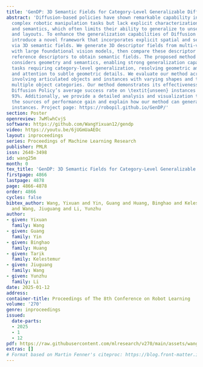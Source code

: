 ```yaml
---
title: 'GenDP: 3D Semantic Fields for Category-Level Generalizable Diffusion Policy'
abstract: 'Diffusion-based policies have shown remarkable capability in executing
  complex robotic manipulation tasks but lack explicit characterization of geometry
  and semantics, which often limits their ability to generalize to unseen objects
  and layouts. To enhance the generalization capabilities of Diffusion Policy, we
  introduce a novel framework that incorporates explicit spatial and semantic information
  via 3D semantic fields. We generate 3D descriptor fields from multi-view RGBD observations
  with large foundational vision models, then compare these descriptor fields against
  reference descriptors to obtain semantic fields. The proposed method explicitly
  considers geometry and semantics, enabling strong generalization capabilities in
  tasks requiring category-level generalization, resolving geometric ambiguities,
  and attention to subtle geometric details. We evaluate our method across eight tasks
  involving articulated objects and instances with varying shapes and textures from
  multiple object categories. Our method demonstrates its effectiveness by increasing
  Diffusion Policy’s average success rate on \textit{unseen} instances from 20% to
  93%. Additionally, we provide a detailed analysis and visualization to interpret
  the sources of performance gain and explain how our method can generalize to novel
  instances. Project page: https://robopil.github.io/GenDP/'
section: Poster
openreview: 7wMlwhCvjS
software: https://github.com/WangYixuan12/gendp
video: https://youtu.be/6jUGmUaAEOc
layout: inproceedings
series: Proceedings of Machine Learning Research
publisher: PMLR
issn: 2640-3498
id: wang25m
month: 0
tex_title: 'GenDP: 3D Semantic Fields for Category-Level Generalizable Diffusion Policy'
firstpage: 4866
lastpage: 4878
page: 4866-4878
order: 4866
cycles: false
bibtex_author: Wang, Yixuan and Yin, Guang and Huang, Binghao and Kelestemur, Tarik
  and Wang, Jiuguang and Li, Yunzhu
author:
- given: Yixuan
  family: Wang
- given: Guang
  family: Yin
- given: Binghao
  family: Huang
- given: Tarik
  family: Kelestemur
- given: Jiuguang
  family: Wang
- given: Yunzhu
  family: Li
date: 2025-01-12
address:
container-title: Proceedings of The 8th Conference on Robot Learning
volume: '270'
genre: inproceedings
issued:
  date-parts:
  - 2025
  - 1
  - 12
pdf: https://raw.githubusercontent.com/mlresearch/v270/main/assets/wang25m/wang25m.pdf
extras: []
# Format based on Martin Fenner's citeproc: https://blog.front-matter.io/posts/citeproc-yaml-for-bibliographies/
---
```

